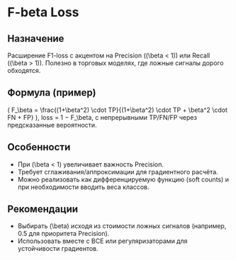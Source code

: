 # F-beta Loss

## Назначение
Расширение F1-loss с акцентом на Precision (\(\beta < 1\)) или Recall (\(\beta > 1\)). Полезно в торговых моделях, где ложные сигналы дорого обходятся.

## Формула (пример)
\( F_\beta = \frac{(1+\beta^2) \cdot TP}{(1+\beta^2) \cdot TP + \beta^2 \cdot FN + FP} \), loss = 1 − F_\beta, с непрерывными TP/FN/FP через предсказанные вероятности.

## Особенности
- При \(\beta < 1\) увеличивает важность Precision.
- Требует сглаживания/аппроксимации для градиентного расчёта.
- Можно реализовать как дифференцируемую функцию (soft counts) и при необходимости вводить веса классов.

## Рекомендации
- Выбирать \(\beta\) исходя из стоимости ложных сигналов (например, 0.5 для приоритета Precision).
- Использовать вместе с BCE или регуляризаторами для устойчивости градиентов.
